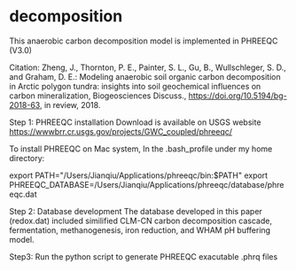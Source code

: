 # decomposition
This anaerobic carbon decomposition model is implemented in PHREEQC (V3.0)

Citation: Zheng, J., Thornton, P. E., Painter, S. L., Gu, B., Wullschleger, S. D., and Graham, D. E.: Modeling anaerobic soil organic carbon decomposition in Arctic polygon tundra: insights into soil geochemical influences on carbon mineralization, Biogeosciences Discuss., https://doi.org/10.5194/bg-2018-63, in review, 2018.

Step 1: PHREEQC installation
Download is available on USGS website https://wwwbrr.cr.usgs.gov/projects/GWC_coupled/phreeqc/

To install PHREEQC on Mac system, 
In the .bash_profile under my home directory:  

export PATH="/Users/Jianqiu/Applications/phreeqc/bin:$PATH"
export PHREEQC_DATABASE=/Users/Jianqiu/Applications/phreeqc/database/phreeqc.dat

Step 2: Database development
The database developed in this paper (redox.dat) included similified CLM-CN carbon decomposition cascade, fermentation, methanogenesis, iron reduction, and WHAM pH buffering model.

Step3: Run the python script to generate PHREEQC exacutable .phrq files
